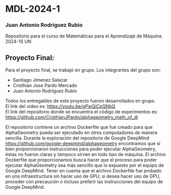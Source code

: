 # MDL-2024-1
### Juan Antonio Rodríguez Rubio
Repositorio para el curso de Matemáticas para el Aprendizaje de Máquina. 2024-1S UN

## Proyecto Final:
Para el proyecto final, se trabajó en grupo. Los integrantes del grupo son:
- Santiago Jimenez Salazar
- Cristhian Jose Pardo Mercado
- Juan Antonio Rodríguez Rubio

Todos los entregables de este proyecto fueron desarrollados en grupo.  
El link del video es: https://youtu.be/gPwQiCpQNbQ  
El link del repositorio donde se encuentra el código de experimentos es: https://github.com/CristhianJPardo/alphageometry_math_of_dl

El repositorio contiene un archivo Dockerfile que fue creado para que AlphaGeometry pueda ser ejecutado en otros computadores de manera sencilla. Durante la exploración del repositorio de Google DeepMind https://github.com/google-deepmind/alphageometry encontramos que si bien proporcionaron instrucciones para poder ejecutar AlphaGeometry, éstas no fueron claras y tampoco sirven en todo tipo de máquina. El archivo Dockerfile que proporcionamos busca hacer que el proceso para poder ejecutar AlphaGeometry sea más sencillo que lo expuesto por el equipo de Google DeepMind. Tener en cuenta que el archivo Dockerfile fue probado en una infraestructura sin hacer uso de GPU; si desea hacer uso de GPU, proceder con precaución o incluso preferir las instrucciones del equipo de Google DeepMind.
